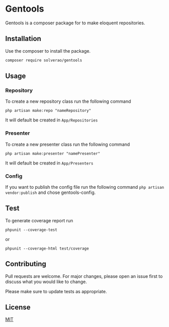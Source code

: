 # Gentools

Gentools is a composer package for to make eloquent repositories.

## Installation

Use the composer to install the package.

```bash
composer require solverao/gentools
```

## Usage
### Repository

To create a new repository class run the following command 
```
php artisan make:repo "nameRepository"
```
It will default be created in `App/Repositories`
### Presenter

To create a new presenter class run the following command
```
php artisan make:presenter "namePresenter"
```
It will default be created in `App/Presenters`

### Config
If you want to publish the config file run the following command `php artisan vendor:publish` and chose gentools-config.

## Test 
To generate coverage report run
```
phpunit --coverage-test
```
or
```
phpunit --coverage-html test/coverage
```
## Contributing
Pull requests are welcome. For major changes, please open an issue first to discuss what you would like to change.

Please make sure to update tests as appropriate.

## License
[MIT](./LICENSE.md)